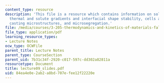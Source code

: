 ```yaml
---
content_type: resource
description: 'This file is a resource which contains information on solidification:
  thermal and solute gradients and interfacial shape stability, cells and dendrites,
  casting microstructures, and microsegregation.'
file: /media/courses/3-205-thermodynamics-and-kinetics-of-materials-fall-2006/84ea4e0e2ab2a8bd707efee12f22220e_lecture09_slides.pdf
file_type: application/pdf
learning_resource_types:
- Lecture Notes
ocw_type: OCWFile
parent_title: Lecture Notes
parent_type: CourseSection
parent_uid: 7b31c34f-2920-c017-597c-dd302a82811a
resourcetype: Document
title: lecture09_slides.pdf
uid: 84ea4e0e-2ab2-a8bd-707e-fee12f22220e
---
```

